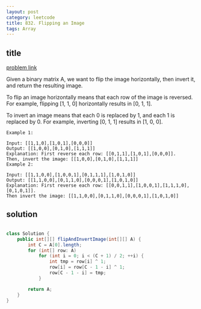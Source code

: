 ```yaml
---
layout: post
category: leetcode
title: 832. Flipping an Image
tags: Array
---
```


## title
[problem link](https://leetcode.com/problems/flipping-an-image/)

Given a binary matrix A, we want to flip the image horizontally, then invert it, and return the resulting image.

To flip an image horizontally means that each row of the image is reversed.  For example, flipping [1, 1, 0] horizontally results in [0, 1, 1].

To invert an image means that each 0 is replaced by 1, and each 1 is replaced by 0. For example, inverting [0, 1, 1] results in [1, 0, 0].

	Example 1:
	
	Input: [[1,1,0],[1,0,1],[0,0,0]]
	Output: [[1,0,0],[0,1,0],[1,1,1]]
	Explanation: First reverse each row: [[0,1,1],[1,0,1],[0,0,0]].
	Then, invert the image: [[1,0,0],[0,1,0],[1,1,1]]
	Example 2:
	
	Input: [[1,1,0,0],[1,0,0,1],[0,1,1,1],[1,0,1,0]]
	Output: [[1,1,0,0],[0,1,1,0],[0,0,0,1],[1,0,1,0]]
	Explanation: First reverse each row: [[0,0,1,1],[1,0,0,1],[1,1,1,0],[0,1,0,1]].
	Then invert the image: [[1,1,0,0],[0,1,1,0],[0,0,0,1],[1,0,1,0]]

## solution


```java

class Solution {
    public int[][] flipAndInvertImage(int[][] A) {
        int C = A[0].length;
        for (int[] row: A)
            for (int i = 0; i < (C + 1) / 2; ++i) {
                int tmp = row[i] ^ 1;
                row[i] = row[C - 1 - i] ^ 1;
                row[C - 1 - i] = tmp;
            }

        return A;
    }
}
```
